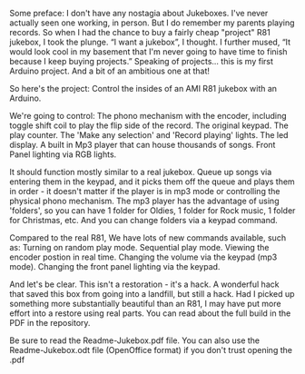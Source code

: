 Some preface: I don't have any nostagia about Jukeboxes. I've never actually seen one working, in person. But I do remember my parents playing records. So when I had the chance to buy a fairly cheap "project" R81 jukebox, I took the plunge. “I want a jukebox”, I thought. I further mused, “It would look cool in my basement that I'm never going to have time to finish because I keep buying projects.” Speaking of projects... this is my first Arduino project. And a bit of an ambitious one at that!

So here's the project: Control the insides of an AMI R81 jukebox with an Arduino. 

We're going to control:
The phono mechanism with the encoder, including toggle shift coil to play the flip side of the record.
The original keypad.
The play counter.
The 'Make any selection' and 'Record playing' lights.
The led display.
A built in Mp3 player that can house thousands of songs.
Front Panel lighting via RGB lights.

It should function mostly similar to a real jukebox. Queue up songs via entering them in the keypad, and it picks them off the queue and plays them in order - it doesn't matter if the player is in mp3 mode or controlling the physical phono mechanism. The mp3 player has the advantage of using 'folders', so you can have 1 folder for Oldies, 1 folder for Rock music, 1 folder for Christmas, etc. And you can change folders via a keypad command.

Compared to the real R81, We have lots of new commands available, such as: 
Turning on random play mode.
Sequential play mode.
Viewing the encoder postion in real time.
Changing the volume via the keypad (mp3 mode).
Changing the front panel lighting via the keypad.

And let's be clear. This isn't a restoration - it's a hack. A wonderful hack that saved this box from going into a landfill, but still a hack. Had I picked up something more substantially beautiful than an R81, I may have put more effort into a restore using real parts. You can read about the full build in the PDF in the repository.

Be sure to read the Readme-Jukebox.pdf file. You can also use the Readme-Jukebox.odt file (OpenOffice format) if you don't trust opening the .pdf
